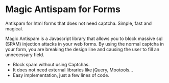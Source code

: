# Magic Antispam for Forms
Antispam for html forms that does not need captcha. Simple, fast and magical.

Magic Antispam is a Javascript library that allows you to block massive sql (SPAM) injection attacks in your web forms. By using the normal captcha in your form, you are breaking the design line and causing the user to fill an unnecessary field.

* Block spam without using Captchas.
* It does not need external libraries like jQuery, Mootools...
* Easy implementation, just a few lines of code.
